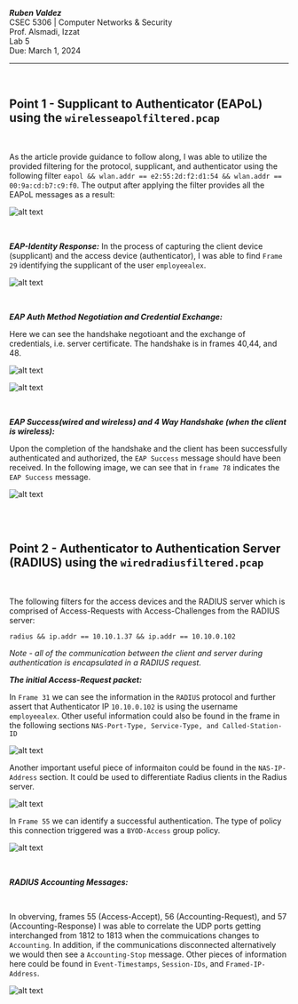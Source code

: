 ***Ruben Valdez*** <br>
CSEC 5306 | Computer Networks & Security <br>
Prof. Alsmadi, Izzat <br>
Lab 5 <br>
Due: March 1, 2024 <br>

---

<br>

## Point 1 - Supplicant to Authenticator (EAPoL) using the `wirelesseapolfiltered.pcap`

<br>

As the article provide guidance to follow along, I was able to utilize the provided filtering for the protocol, supplicant, and authenticator using the following filter `eapol && wlan.addr == e2:55:2d:f2:d1:54 && wlan.addr == 00:9a:cd:b7:c9:f0`.  The output after applying the filter provides all the EAPoL messages as a result: 

![alt text](<Screenshot 2024-03-03 at 6.38.28 PM.png>)

<br>

***EAP-Identity Response:***
In the process of capturing the client device (supplicant) and the access device (authenticator), I was able to find `Frame 29` identifying the supplicant of the user `employeealex`.

![alt text](<Screenshot 2024-03-03 at 5.13.38 PM.png>)

<br>

***EAP Auth Method Negotiation and Credential Exchange:***

Here we can see the handshake negotioant and the exchange of credentials, i.e. server certificate.  The handshake is in frames 40,44, and 48.   

![alt text](<Screenshot 2024-03-03 at 7.04.59 PM.png>)

![alt text](<Screenshot 2024-03-03 at 7.05.10 PM.png>)

<br>

***EAP Success(wired and wireless) and 4 Way Handshake (when the client is wireless):***

Upon the completion of the handshake and the client has been successfully authenticated and authorized, the `EAP Success` message should have been received.  In the following image, we can see that in `frame 78` indicates the `EAP Success` message.   

![alt text](<Screenshot 2024-03-03 at 7.10.20 PM.png>)

<br>
<br>


## Point 2 - Authenticator to Authentication Server (RADIUS) using the `wiredradiusfiltered.pcap`

<br>

The following filters for the access devices and the RADIUS server which is comprised of Access-Requests with Access-Challenges from the RADIUS server: 

`radius && ip.addr == 10.10.1.37 && ip.addr == 10.10.0.102`

*Note - all of the communication between the client and server during authentication is encapsulated in a RADIUS request.*


***The initial Access-Request packet:***

In `Frame 31` we can see the information in the `RADIUS` protocol and further assert that Authenticator IP `10.10.0.102` is using the username `employeealex`. Other useful information could also be found in the frame in the following sections `NAS-Port-Type, Service-Type, and Called-Station-ID`

![alt text](<Screenshot 2024-03-03 at 8.10.40 PM.png>)

Another important useful piece of informaiton could be found in the `NAS-IP-Address` section.  It could be used to differentiate Radius clients in the Radius server.

![alt text](<Screenshot 2024-03-03 at 8.49.13 PM.png>)


In `Frame 55` we can identify a successful authentication. The type of policy this connection triggered was a `BYOD-Access` group policy.  

![alt text](<Screenshot 2024-03-03 at 8.57.48 PM.png>)


<br>

***RADIUS Accounting Messages:***

<br>

In obverving, frames 55 (Access-Accept), 56 (Accounting-Request), and 57 (Accounting-Response) I was able to correlate the UDP ports getting interchanged from 1812 to 1813 when the commuications changes to `Accounting`.  In addition, if the communications disconnected alternatively we would then see a `Accounting-Stop` message.  Other pieces of information here could be found in `Event-Timestamps`, `Session-IDs`, and `Framed-IP-Address`.

![alt text](<Screenshot 2024-03-03 at 9.17.44 PM.png>)












